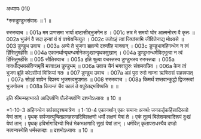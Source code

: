 अध्यायः 010

*रुरुडुण्डुभसंवादः ॥ 1 ॥

रुरुरुवाच ।
001a	मम प्राणसमा भार्या दष्टासीद्भुजगेन ह ।
001c	तत्र मे समयो घोर आत्मनोरग वै कृतः ॥
002a	भुजंगं वै सदा हन्यां यं यं पश्येयमित्युत ।
002c	ततोऽहं त्वां जिघांसामि जीवितेनाद्य मोक्ष्यसे ॥
003	डुण्डुभ उवाच ।
003a	अन्ये ते भुजगा ब्रह्मन्ये दश्न्तीह मानवान् ।
003c	डुण्डुभानहिगन्धेन न त्वं हिंसितुमर्हसि ॥
004a	एकानर्थान्पृथग्धर्मानेकदुःखान्पृथक्सुखान् ।
004a	डुण्डुभान्धर्मविद्भूत्वा न त्वं हिंसितुमर्हसि ॥
005	सौतिरुवाच ।
005a	इति श्रुत्वा वचस्तस्य डुण्डुभस्य रुरुस्तदा ।
005a	नावधीद्भयसंविग्नमृषिं मत्त्वाऽथ डुण्डुभम् ॥
006a	उवाच चैनं भगवान्रुरुः संशमयन्निव ।
006a	केन त्वं भुजग ब्रूहि कोऽसीमां विक्रियां गतः ॥
007	डुण्डुभ उवाच ।
007a	अहं पुरा रुरो नाम्ना ऋषिरासं सहस्रपात् ।
007a	सोऽहं शापेन विप्रस्य भुजगत्वमुपागतः ॥
008	रुरुरुवाच ।
008a	किमर्थं शप्तवान्कुद्धो द्विजस्त्वां भुजगोत्तम ।
008a	कियन्तं चैव कालं ते वपुरेतद्भविष्यसि ॥ ॥

इति श्रीमन्महाभारते आदिपर्वणि पौलोमपर्वणि दशमोऽध्यायः ॥ 10 ॥

*1-10-3 अहिगन्धेन सर्पसादृश्यमात्रेण ॥ 1-10-4 एकानर्थान् एकः समानः अनर्थः जनकर्तृकहिंसादिरूपो येषां तान् । पृथक् सर्पजात्युचितप्राणहरणादिविलक्षणो धर्मो लक्षणं येषां ते । एकं तुल्यं बिलेशयत्वादिरूपं दुःखं येषां तान् । पृथक् हविर्भागादिभ्यो भिन्नं भेकभक्षणादि सुखं येषां तान् । धर्मवित् कृतापराधस्यैव दण्डो नत्वन्यस्येति धर्मस्तज्ज्ञः ॥ दशमोऽध्यायः ॥ 10 ॥
